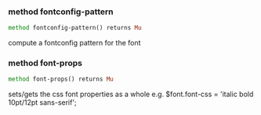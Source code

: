 ### method fontconfig-pattern

```raku
method fontconfig-pattern() returns Mu
```

compute a fontconfig pattern for the font

### method font-props

```raku
method font-props() returns Mu
```

sets/gets the css font properties as a whole e.g. $font.font-css = 'italic bold 10pt/12pt sans-serif';

